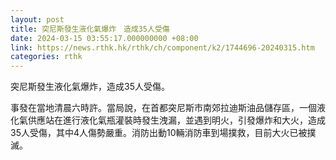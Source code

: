 ```yaml
---
layout: post
title: 突尼斯發生液化氣爆炸　造成35人受傷
date: 2024-03-15 03:55:17.000000000 +08:00
link: https://news.rthk.hk/rthk/ch/component/k2/1744696-20240315.htm
categories: rthk
---
```


突尼斯發生液化氣爆炸，造成35人受傷。

事發在當地清晨六時許。當局說，在首都突尼斯市南郊拉迪斯油品儲存區，一個液化氣供應站在進行液化氣瓶灌裝時發生洩漏，並遇到明火，引發爆炸和大火，造成35人受傷，其中4人傷勢嚴重。消防出動10輛消防車到場撲救，目前大火已被撲滅。
